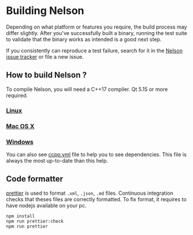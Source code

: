 # Building Nelson

Depending on what platform or features you require, the build process may
differ slightly. After you've successfully built a binary, running the
test suite to validate that the binary works as intended is a good next step.

If you consistently can reproduce a test failure, search for it in the
[Nelson issue tracker](https://github.com/nelson-lang/nelson/issues) or
file a new issue.

## How to build Nelson ?

To compile Nelson, you will need a C++17 compiler.
Qt 5.15 or more required.

### [Linux](BUILDING_Linux.md)

### [Mac OS X](BUILDING_Macos.md)

### [Windows](BUILDING_Windows.md)

You can also see [ccpp.yml](https://github.com/nelson-lang/nelson/blob/master/.github/workflows/ccpp.yml) file to help you to see dependencies. This file is always the most up-to-date than this help.

## Code formatter

[prettier](https://prettier.io) is used to format `.xml`, `.json`, `.md` files.
Continuous integration checks that theses files are correctly formatted.
To fix format, it requires to have nodejs available on your pc.

```batch
npm install
npm run prettier:check
npm run prettier
```
